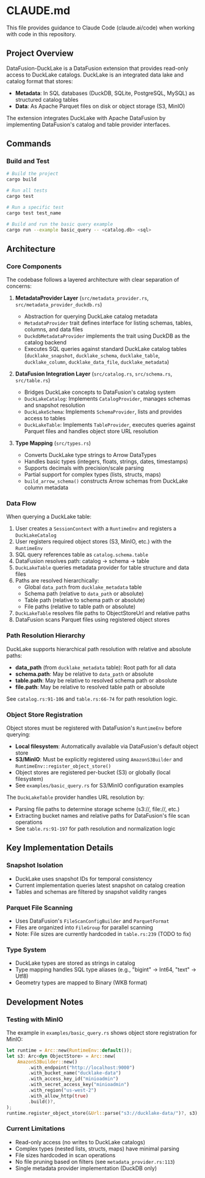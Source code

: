 # CLAUDE.md

This file provides guidance to Claude Code (claude.ai/code) when working with code in this repository.

## Project Overview

DataFusion-DuckLake is a DataFusion extension that provides read-only access to DuckLake catalogs. DuckLake is an integrated data lake and catalog format that stores:
- **Metadata**: In SQL databases (DuckDB, SQLite, PostgreSQL, MySQL) as structured catalog tables
- **Data**: As Apache Parquet files on disk or object storage (S3, MinIO)

The extension integrates DuckLake with Apache DataFusion by implementing DataFusion's catalog and table provider interfaces.

## Commands

### Build and Test
```bash
# Build the project
cargo build

# Run all tests
cargo test

# Run a specific test
cargo test test_name

# Build and run the basic query example
cargo run --example basic_query -- <catalog.db> <sql>
```

## Architecture

### Core Components

The codebase follows a layered architecture with clear separation of concerns:

1. **MetadataProvider Layer** (`src/metadata_provider.rs`, `src/metadata_provider_duckdb.rs`)
   - Abstraction for querying DuckLake catalog metadata
   - `MetadataProvider` trait defines interface for listing schemas, tables, columns, and data files
   - `DuckdbMetadataProvider` implements the trait using DuckDB as the catalog backend
   - Executes SQL queries against standard DuckLake catalog tables (`ducklake_snapshot`, `ducklake_schema`, `ducklake_table`, `ducklake_column`, `ducklake_data_file`, `ducklake_metadata`)

2. **DataFusion Integration Layer** (`src/catalog.rs`, `src/schema.rs`, `src/table.rs`)
   - Bridges DuckLake concepts to DataFusion's catalog system
   - `DuckLakeCatalog`: Implements `CatalogProvider`, manages schemas and snapshot resolution
   - `DuckLakeSchema`: Implements `SchemaProvider`, lists and provides access to tables
   - `DuckLakeTable`: Implements `TableProvider`, executes queries against Parquet files and handles object store URL resolution

3. **Type Mapping** (`src/types.rs`)
   - Converts DuckLake type strings to Arrow DataTypes
   - Handles basic types (integers, floats, strings, dates, timestamps)
   - Supports decimals with precision/scale parsing
   - Partial support for complex types (lists, structs, maps)
   - `build_arrow_schema()` constructs Arrow schemas from DuckLake column metadata

### Data Flow

When querying a DuckLake table:
1. User creates a `SessionContext` with a `RuntimeEnv` and registers a `DuckLakeCatalog`
2. User registers required object stores (S3, MinIO, etc.) with the `RuntimeEnv`
3. SQL query references table as `catalog.schema.table`
4. DataFusion resolves path: catalog -> schema -> table
5. `DuckLakeTable` queries metadata provider for table structure and data files
6. Paths are resolved hierarchically:
   - Global `data_path` from `ducklake_metadata` table
   - Schema path (relative to `data_path` or absolute)
   - Table path (relative to schema path or absolute)
   - File paths (relative to table path or absolute)
7. `DuckLakeTable` resolves file paths to ObjectStoreUrl and relative paths
8. DataFusion scans Parquet files using registered object stores

### Path Resolution Hierarchy

DuckLake supports hierarchical path resolution with relative and absolute paths:
- **data_path** (from `ducklake_metadata` table): Root path for all data
- **schema.path**: May be relative to `data_path` or absolute
- **table.path**: May be relative to resolved schema path or absolute
- **file.path**: May be relative to resolved table path or absolute

See `catalog.rs:91-106` and `table.rs:66-74` for path resolution logic.

### Object Store Registration

Object stores must be registered with DataFusion's `RuntimeEnv` before querying:
- **Local filesystem**: Automatically available via DataFusion's default object store
- **S3/MinIO**: Must be explicitly registered using `AmazonS3Builder` and `RuntimeEnv::register_object_store()`
- Object stores are registered per-bucket (S3) or globally (local filesystem)
- See `examples/basic_query.rs` for S3/MinIO configuration examples

The `DuckLakeTable` provider handles URL resolution by:
- Parsing file paths to determine storage scheme (s3://, file://, etc.)
- Extracting bucket names and relative paths for DataFusion's file scan operations
- See `table.rs:91-197` for path resolution and normalization logic

## Key Implementation Details

### Snapshot Isolation
- DuckLake uses snapshot IDs for temporal consistency
- Current implementation queries latest snapshot on catalog creation
- Tables and schemas are filtered by snapshot validity ranges

### Parquet File Scanning
- Uses DataFusion's `FileScanConfigBuilder` and `ParquetFormat`
- Files are organized into `FileGroup` for parallel scanning
- Note: File sizes are currently hardcoded in `table.rs:239` (TODO to fix)

### Type System
- DuckLake types are stored as strings in catalog
- Type mapping handles SQL type aliases (e.g., "bigint" -> Int64, "text" -> Utf8)
- Geometry types are mapped to Binary (WKB format)

## Development Notes

### Testing with MinIO
The example in `examples/basic_query.rs` shows object store registration for MinIO:
```rust
let runtime = Arc::new(RuntimeEnv::default());
let s3: Arc<dyn ObjectStore> = Arc::new(
    AmazonS3Builder::new()
        .with_endpoint("http://localhost:9000")
        .with_bucket_name("ducklake-data")
        .with_access_key_id("minioadmin")
        .with_secret_access_key("minioadmin")
        .with_region("us-west-2")
        .with_allow_http(true)
        .build()?,
);
runtime.register_object_store(&Url::parse("s3://ducklake-data/")?, s3);
```

### Current Limitations
- Read-only access (no writes to DuckLake catalogs)
- Complex types (nested lists, structs, maps) have minimal parsing
- File sizes hardcoded in scan operations
- No file pruning based on filters (see `metadata_provider.rs:113`)
- Single metadata provider implementation (DuckDB only)